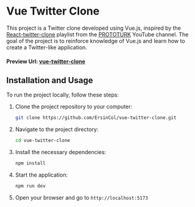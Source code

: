 # Vue Twitter Clone

This project is a Twitter clone developed using Vue.js, inspired by the [React-twitter-clone](https://www.youtube.com/playlist?list=PLfAfrKyDRWrHBssvebbmaCx2exhfQr8WL) playlist from the [PROTOTURK](https://www.youtube.com/@PROTOTURKCOM) YouTube channel. The goal of the project is to reinforce knowledge of Vue.js and learn how to create a Twitter-like application.

#### Preview Url: [vue-twitter-clone](https://vue-twitter-clone-alpha.vercel.app/)

## Installation and Usage

To run the project locally, follow these steps:

1. Clone the project repository to your computer:

    ```bash
    git clone https://github.com/ErsinCol/vue-twitter-clone.git
    ```

2. Navigate to the project directory:

    ```bash
    cd vue-twitter-clone
    ```

3. Install the necessary dependencies:

    ```bash
    npm install
    ```

4. Start the application:

    ```bash
    npm run dev
    ```

5. Open your browser and go to `http://localhost:5173`
